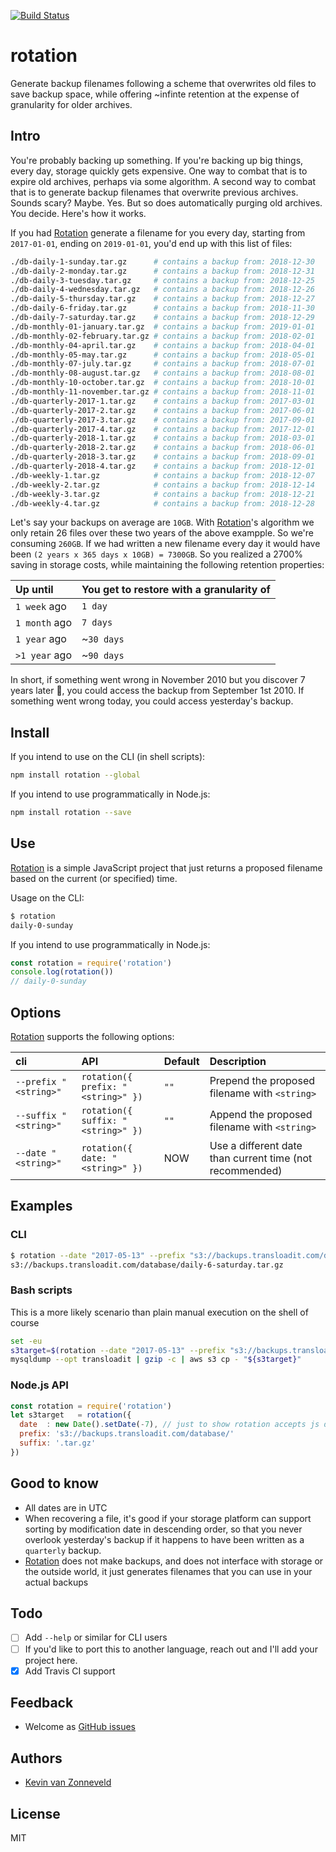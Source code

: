 [![Build Status](https://travis-ci.org/kvz/rotation.svg?branch=master)](https://travis-ci.org/kvz/rotation)

# rotation

Generate backup filenames following a scheme that overwrites old files to save backup space, while offering ~infinte retention at the expense of granularity for older archives.

## Intro

You're probably backing up something. If you're backing up big things, every day, storage quickly
gets expensive. One way to combat that is to expire old archives, perhaps via some algorithm. 
A second way to combat that is to generate backup filenames that overwrite previous archives. 
Sounds scary? Maybe. Yes. But so does automatically purging old archives. You decide. Here's how it works.

If you had [Rotation](https://github.com/kvz/rotation) generate a filename for you every day, starting from `2017-01-01`, ending on `2019-01-01`,
you'd end up with this list of files:

```bash
./db-daily-1-sunday.tar.gz      # contains a backup from: 2018-12-30
./db-daily-2-monday.tar.gz      # contains a backup from: 2018-12-31
./db-daily-3-tuesday.tar.gz     # contains a backup from: 2018-12-25
./db-daily-4-wednesday.tar.gz   # contains a backup from: 2018-12-26
./db-daily-5-thursday.tar.gz    # contains a backup from: 2018-12-27
./db-daily-6-friday.tar.gz      # contains a backup from: 2018-11-30
./db-daily-7-saturday.tar.gz    # contains a backup from: 2018-12-29
./db-monthly-01-january.tar.gz  # contains a backup from: 2019-01-01
./db-monthly-02-february.tar.gz # contains a backup from: 2018-02-01
./db-monthly-04-april.tar.gz    # contains a backup from: 2018-04-01
./db-monthly-05-may.tar.gz      # contains a backup from: 2018-05-01
./db-monthly-07-july.tar.gz     # contains a backup from: 2018-07-01
./db-monthly-08-august.tar.gz   # contains a backup from: 2018-08-01
./db-monthly-10-october.tar.gz  # contains a backup from: 2018-10-01
./db-monthly-11-november.tar.gz # contains a backup from: 2018-11-01
./db-quarterly-2017-1.tar.gz    # contains a backup from: 2017-03-01
./db-quarterly-2017-2.tar.gz    # contains a backup from: 2017-06-01
./db-quarterly-2017-3.tar.gz    # contains a backup from: 2017-09-01
./db-quarterly-2017-4.tar.gz    # contains a backup from: 2017-12-01
./db-quarterly-2018-1.tar.gz    # contains a backup from: 2018-03-01
./db-quarterly-2018-2.tar.gz    # contains a backup from: 2018-06-01
./db-quarterly-2018-3.tar.gz    # contains a backup from: 2018-09-01
./db-quarterly-2018-4.tar.gz    # contains a backup from: 2018-12-01
./db-weekly-1.tar.gz            # contains a backup from: 2018-12-07
./db-weekly-2.tar.gz            # contains a backup from: 2018-12-14
./db-weekly-3.tar.gz            # contains a backup from: 2018-12-21
./db-weekly-4.tar.gz            # contains a backup from: 2018-12-28
```

Let's say your backups on average are `10GB`. With [Rotation](https://github.com/kvz/rotation)'s algorithm we only retain 26 files over these two years of the above exampple. So we're consuming `260GB`. If we had written a new filename every day it would have been `(2 years x 365 days x 10GB) = 7300GB`. So you realized a 2700% saving in storage costs, while maintaining the following retention properties:

| Up until      | You get to restore with a granularity of |
|:--------------|:-----------------------------------------|
| `1 week` ago  | `1 day`                                  |
| `1 month` ago | `7 days`                                 |
| `1 year` ago  | ~`30 days`                               |
| `>1 year` ago | ~`90 days`                               |

In short, if something went wrong in November 2010 but you discover 7 years later :thinking:, you could access the backup from September 1st 2010. If something went wrong today, you could access yesterday's backup.

## Install

If you intend to use on the CLI (in shell scripts):

```bash
npm install rotation --global
```

If you intend to use programmatically in Node.js:

```bash
npm install rotation --save
```

## Use

[Rotation](https://github.com/kvz/rotation) is a simple JavaScript project that just returns a proposed filename based on the current (or specified) time. 

Usage on the CLI:

```bash
$ rotation
daily-0-sunday
```

If you intend to use programmatically in Node.js:

```javascript
const rotation = require('rotation')
console.log(rotation())
// daily-0-sunday
```

## Options

[Rotation](https://github.com/kvz/rotation) supports the following options:

| cli                   | API                                | Default | Description                                              |
|:----------------------|:-----------------------------------|:--------|:---------------------------------------------------------|
| `--prefix "<string>"` | `rotation({ prefix: "<string>" })` | `""`    | Prepend the proposed filename with `<string>`            |
| `--suffix "<string>"` | `rotation({ suffix: "<string>" })` | `""`    | Append the proposed filename with `<string>`             |
| `--date "<string>"`   | `rotation({ date: "<string>" })`   | NOW     | Use a different date than current time (not recommended) |

## Examples

### CLI

```bash
$ rotation --date "2017-05-13" --prefix "s3://backups.transloadit.com/database/" --suffix ".tar.gz"
s3://backups.transloadit.com/database/daily-6-saturday.tar.gz
```

### Bash scripts

This is a more likely scenario than plain manual execution on the shell of course

```bash
set -eu
s3target=$(rotation --date "2017-05-13" --prefix "s3://backups.transloadit.com/database/" --suffix ".tar.gz")
mysqldump --opt transloadit | gzip -c | aws s3 cp - "${s3target}"
```

### Node.js API

```javascript
const rotation = require('rotation')
let s3target   = rotation({
  date  : new Date().setDate(-7), // just to show rotation accepts js dates
  prefix: 's3://backups.transloadit.com/database/'
  suffix: '.tar.gz'
})
```

## Good to know

- All dates are in UTC
- When recovering a file, it's good if your storage platform can support sorting by modification date in descending order, so that you never overlook yesterday's backup if it happens to have been written as a `quarterly` backup.
- [Rotation](https://github.com/kvz/rotation) does not make backups, and does not interface with storage or the outside world, it just generates filenames that you can use in your actual backups

## Todo

- [ ] Add `--help` or similar for CLI users
- [ ] If you'd like to port this to another language, reach out and I'll add your project here.
- [x] Add Travis CI support

## Feedback

- Welcome as [GitHub issues](https://github.com/kvz/rotation/issues/new)

## Authors

- [Kevin van Zonneveld](https://twitter.com/kvz)

## License

MIT
